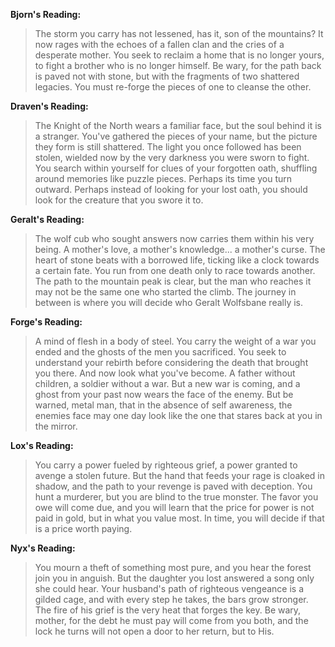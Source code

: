 **Bjorn's Reading:**
> The storm you carry has not lessened, has it, son of the mountains? It now rages with the echoes of a fallen clan and the cries of a desperate mother. You seek to reclaim a home that is no longer yours, to fight a brother who is no  longer himself. Be wary, for the path back is paved not with stone, but with the fragments of two shattered legacies. You must re-forge the pieces of one to cleanse the other.

**Draven's Reading:**
> The Knight of the North wears a familiar face, but the soul behind it is a stranger. You've gathered the pieces of your name, but the picture they form is still shattered. The light you once followed has been stolen, wielded now by the very darkness you were sworn to fight. You search within yourself for clues of your forgotten oath, shuffling around memories like puzzle pieces. Perhaps its time you turn outward. Perhaps instead of looking for your lost oath, you should look for the creature that you swore it to.

**Geralt's Reading:**
> The wolf cub who sought answers now carries them within his very being. A mother's love, a mother's knowledge... a mother's curse. The heart of stone beats with a borrowed life, ticking like a clock towards a certain fate. You run from one death only to race towards another. The path to the mountain peak is clear, but the man who reaches it may not be the same one who started the climb. The journey in between is where you will decide who Geralt Wolfsbane really is.

**Forge's Reading:**
> A mind of flesh in a body of steel. You carry the weight of a war you ended and the ghosts of the men you sacrificed. You seek to understand your rebirth before considering the death that brought you there. And now look what you've become. A father without children, a soldier without a war. But a new war is coming, and a ghost from your past now wears the face of the enemy. But be warned, metal man, that in the absence of self awareness, the enemies face may one day look like the one that stares back at you in the mirror.

**Lox's Reading:**
> You carry a power fueled by righteous grief, a power granted to avenge a stolen future. But the hand that feeds your rage is cloaked in shadow, and the path to your revenge is paved with deception. You hunt a murderer, but you are blind to the true monster. The favor you owe will come due, and you will learn that the price for power is not paid in gold, but in what you value most. In time, you will decide if that is a price worth paying.

**Nyx's Reading:**
> You mourn a theft of something most pure, and you hear the forest join you in anguish. But the daughter you lost answered a song only she could hear. Your husband's path of righteous vengeance is a gilded cage, and with every step he takes, the bars grow stronger. The fire of his grief is the very heat that forges the key. Be wary, mother, for the debt he must pay will come from you both, and the lock he turns will not open a door to her return, but to His.